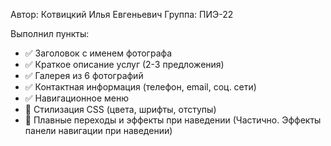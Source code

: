 Автор: Котвицкий Илья Евгеньевич
Группа: ПИЭ-22

Выполнил пункты:
- ✅ Заголовок с именем фотографа
- ✅ Краткое описание услуг (2-3 предложения)
- ✅ Галерея из 6 фотографий
- ✅ Контактная информация (телефон, email, соц. сети)
- ✅ Навигационное меню
- 🔶 Стилизация CSS (цвета, шрифты, отступы)
- 🔶 Плавные переходы и эффекты при наведении (Частично. Эффекты панели навигации при наведении)
